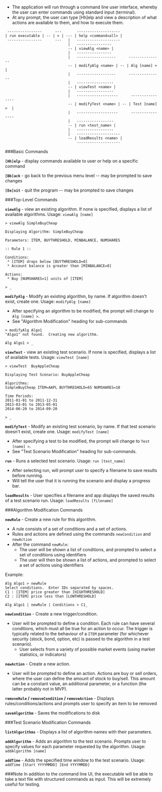 * The application will run through a command line user interface, whereby the user can enter commands using standard input (terminal).
* At any prompt, the user can type [Hh]elp and view a description of what actions are available to them, and how to execute them.

```
 ----------------      ---       --------------------
| run executable | -- | > | --- | help <command=all> |
 ----------------      ---   |   --------------------
                             |   ----------------
                             -- | viewAlg <name> |
                             |   ----------------
                             |   ------------------      ---------------
                             -- | modifyAlg <name> | -- | Alg [name] >  |
                             |   ------------------      ---------------
							 |   -----------------
					 		 -- | viewTest <name> |
					 		 |   -----------------
					 		 |   -------------------      ----------------
					 		 -- | modifyTest <name> | -- | Test [name] >  |
					 		 |   -------------------      ----------------
                             |   -----------------
                             -- | run <test_name> |
                             |   -----------------
							 |   --------------------
							 -- | loadResults <name> |
							     --------------------

```

###Basic Commands

**`[Hh]elp`** - display commands available to user or help on a specific command

**`[Bb]ack`** - go back to the previous menu level -- may be prompted to save changes

**`[Ee]xit`** - quit the program -- may be prompted to save changes

###Top-Level Commands

**`viewAlg`** - view an existing algorithm.  If none is specified, displays a list of available algorithms.  Usage: `viewAlg [name]`
```
> viewAlg SimpleBuyCheap

Displaying Algorithm: SimpleBuyCheap

Parameters: ITEM, BUYTHRESHOLD, MINBALANCE, NUMSHARES

:: Rule 1 ::

Conditions: 
 * [ITEM] drops below [BUYTHRESHOLD=0]
 * Account balance is greater than [MINBALANCE=0]

Actions:
 * Buy [NUMSHARES=1] units of [ITEM]

> _
```

**`modifyAlg`** - Modify an existing algorithm, by name.  If algorithm doesn't exist, create one.  Usage: `modifyAlg [name]`
* After specifying an algorithm to be modified, the prompt will change to `Alg [name] >`.
* See "Algorithm Modification" heading for sub-commands
```
> modifyAlg Algo1
"Algo1" not found.  Creating new algorithm.

Alg Algo1 > _
```

**`viewTest`** - view an existing test scenario.  If none is specified, displays a list of available tests.  Usage: `viewTest [name]`
```
> viewTest  BuyAppleCheap

Displaying Test Scenario: BuyAppleCheap

Algorithms:
SimpleBuyCheap ITEM=AAPL BUYTHRESHOLD=65 NUMSHARES=10

Time Periods:
2011-01-01 to 2011-12-31
2013-03-01 to 2013-05-01
2014-06-20 to 2014-09-20

> _
```

**`modifyTest`** -  Modify an existing test scenario, by name.  If that test scenario doesn't exist, create one.  Usage: `modifyTest [name]`
* After specifying a test to be modified, the prompt will change to `Test [name] >`.
* See "Test Scenario Modification" heading for sub-commands.

**`run`** - Runs a selected test scenario.  Usage: `run [test_name]`
* After selecting run, will prompt user to specify a filename to save results before running.
* Will tell the user that it is running the scenario and display a progress bar.

**`loadResults`** - User specifies a filename and app displays the saved results of a test scenario run.  Usage: `loadResults [filename]`

###Algorithm Modification Commands

**`newRule`** - Create a new rule for this algorithm.
* A rule consists of a set of conditions and a set of actions.
* Rules and actions are defined using the commands `newCondition` and `newAction`
* After the command `newRule`:
  * The user will be shown a list of conditions, and prompted to select a set of conditions using identifiers
  * The user will then be shown a list of actions, and prompted to select a set of actions using identifiers

Example:
```
Alg Algo1 > newRule
Select conditions.  Enter IDs separated by spaces.
C1 : [ITEM] price greater than [HIGHTHRESHOLD]
C2 : [ITEM] price less than [LOWTHRESHOLD]

Alg Algo1 | newRule | Conditions > C1_
```

**`newCondition`** - Create a new trigger/condition.
* User will be prompted to define a condition.  Each rule can have several conditions, which must all be true for an action to occur.  The trigger is typically related to the behaviour of a `ITEM` parameter (for whichever security (stock, bond, option, etc) is passed to the algorithm in a test scenario).
  * User selects from a variety of possible market events (using market statistics, or indicators)
  
**`newAction`** - Create a new action.
* User will be prompted to define an action.  Actions are buy or sell orders, where the user can define the amount of stock to buy/sell.  This amount can be a constant value, an additional parameter, or a function (the latter probably not in MVP).

**`removeRule` / `removeCondition` / `removeAction`** - Displays rules/conditions/actions and prompts user to specify an item to be removed

**`saveAlgorithm`** - Saves the modifications to disk

###Test Scenario Modification Commands

**`listAlgorithms`** - Displays a list of algorithm names with their parameters.

**`addAlgorithm`** - Adds an algorithm to the test scenario.  Prompts user to specify values for each parameter requested by the algorithm.
Usage: `addAlgorithm [name]`

**`addTime`** - Adds the specified time window to the test scenario.
Usage: `addTime [Start YYYYMMDD] [End YYYYMMDD]`


###Note
In addition to the command line UI, the executable will be able to take a text file with structured commands as input.  This will be extremely useful for testing.
